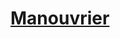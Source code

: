﻿---
!LinkItem
Link: background_manouvrier_hd.md
NameLink: <!--NameLink-->[Manouvrier](hd_background_manouvrier.md)<!--/NameLink-->
Id: backgrounds_hd.md#manouvrier
ParentLink: backgrounds_hd.md#historique
Name: Manouvrier
ParentName: Historique
Attributes: {}
---




# [Manouvrier](hd_background_manouvrier.md)



